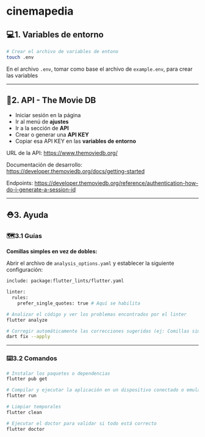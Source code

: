 # cinemapedia

## 💻1. Variables de entorno

```sh
# Crear el archivo de variables de entono
touch .env
```

En el archivo `.env`, tomar como base el archivo de `example.env`, para crear las variables

---

## 📀2. API - The Movie DB

- Iniciar sesión en la página
- Ir al menú de **ajustes**
- Ir a la sección de **API**
- Crear o generar una **API KEY**
- Copiar esa API KEY en las **variables de entorno**

URL de la API: <https://www.themoviedb.org/>

Documentación de desarrollo: <https://developer.themoviedb.org/docs/getting-started>

Endpoints: <https://developer.themoviedb.org/reference/authentication-how-do-i-generate-a-session-id>

---

## ⛑️3. Ayuda

### 🗺️3.1 Guías

**Comillas simples en vez de dobles:**

Abrir el archivo de `analysis_options.yaml` y establecer la siguiente configuración:

```sh
include: package:flutter_lints/flutter.yaml

linter:
  rules:
    prefer_single_quotes: true # Aquí se habilita
```

```sh
# Analizar el código y ver los problemas encontrados por el linter
flutter analyze

# Corregir automáticamente las correcciones sugeridas (ej: Comillas simples por dobles)
dart fix --apply
````

---

### ⌨️3.2 Comandos

```sh
# Instalar los paquetes o dependencias
flutter pub get

# Compilar y ejecutar la aplicación en un dispositivo conectado o emulador
flutter run
```

```sh
# Limpiar temporales
flutter clean

# Ejecutar el doctor para validar si todo está correcto
flutter doctor
```

